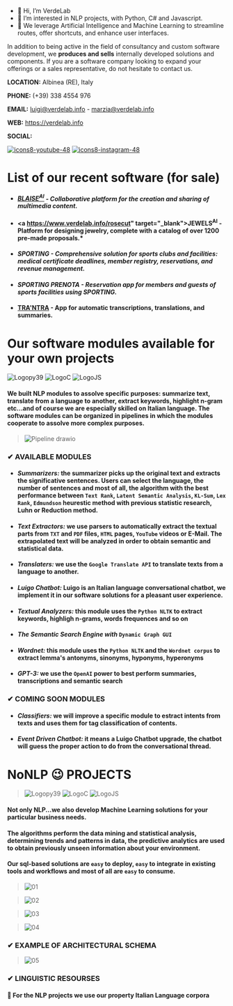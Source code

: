 - 👋 Hi, I’m VerdeLab
- 👀 I’m interested in NLP projects, with Python, C# and Javascript.
- 🤩 We leverage Artificial Intelligence and Machine Learning to streamline routes, offer shortcuts, and enhance user interfaces.

In addition to being active in the field of consultancy and custom software development, we __produces and sells__ internally developed solutions and components. If you are a software company looking to expand your offerings or a sales representative, do not hesitate to contact us.

**LOCATION:**
Albinea (RE), Italy

**PHONE:** (+39) 338 4554 976

**EMAIL:**
[luigi@verdelab.info](mailto:luigi@verdelab.info) - [marzia@verdelab.info](mailto:marzia@verdelab.info)

**WEB:**
<a href="https://verdelab.info" target="_blank">https://verdelab.info</a>

**SOCIAL:**

[![icons8-youtube-48](https://github.com/VerdeLab/VerdeLab/assets/98537104/9c0d437d-0788-4a70-9694-6a5880459e1e)](https://www.youtube.com/channel/UCVmk9QSo_zTNjAK1QLgHo3w)
[![icons8-instagram-48](https://github.com/VerdeLab/VerdeLab/assets/98537104/f2660ae6-2537-4634-8753-b766203d16f7)](https://www.instagram.com/verdelab.group/)


# List of our recent software (for sale)
* #### *[BLAISE<sup>AI</sup>](http://www.blaise.uno) - Collaborative platform for the creation and sharing of multimedia content.*
* #### <a https://www.verdelab.info/rosecut" target="_blank">JEWELS<sup>AI</sup></a> - Platform for designing jewelry, complete with a catalog of over 1200 pre-made proposals.*
* #### *SPORTING - Comprehensive solution for sports clubs and facilities: medical certificate deadlines, member registry, reservations, and revenue management.*
* #### *SPORTING PRENOTA - Reservation app for members and guests of sports facilities using SPORTING.*
* #### <a href="http://trantra.it" target="_blank">TRA'NTRA</a> - App for automatic transcriptions, translations, and summaries.


# Our software modules available for your own projects
![Logopy39](https://user-images.githubusercontent.com/98537104/151770484-45817245-9283-44b6-b068-6b73ec6dcde7.svg) ![LogoC](https://user-images.githubusercontent.com/98537104/151771931-4dbfb2f0-5caa-400b-8d0d-10bfccea6983.svg) ![LogoJS](https://user-images.githubusercontent.com/98537104/151771980-1b53935f-b3ac-4e74-a376-787a1e697a42.svg)

#### We built NLP modules to assolve specific purposes: summarize text, translate from a language to another, extract keywords, highlight n-gram etc...and of course we are especially skilled on Italian language. The software modules can be organized in pipelines in which the modules cooperate to assolve more complex purposes.

>![Pipeline drawio](https://user-images.githubusercontent.com/98537104/151803224-69b05f8a-afce-4fb1-8098-cf6e1ea64bcf.png)

### ✔ **AVAILABLE MODULES**

* #### *Summarizers:*  the summarizer picks up the original text and extracts the significative sentences. Users can select the language, the number of sentences and most of all, the algorithm with the best performance between ```Text Rank```, ```Latent Semantic Analysis```, ```KL-Sum```, ```Lex Rank```, ```Edmundson``` heurestic method with previous statistic research, Luhn or Reduction method.
* #### *Text Extractors:*  we use parsers to automatically extract the textual parts from ```TXT``` and ```PDF``` files, ```HTML``` pages, ```YouTube``` videos or E-Mail. The extrapolated text will be analyzed in order to obtain semantic and statistical data.
* #### *Translaters:*  we use the ```Google Translate API``` to translate texts from a language to another.
* #### *Luigo Chatbot:*  Luigo is an Italian language conversational chatbot, we implement it in our software solutions for a pleasant user experience.
* #### *Textual Analyzers:*  this module uses the ```Python NLTK``` to extract keywords, highligh n-grams, words frequences and so on 
* #### *The Semantic Search Engine with* ```Dynamic Graph GUI```
* #### *Wordnet:*  this module uses the ```Python NLTK``` and the ```Wordnet corpus``` to extract lemma's antonyms, sinonyms, hyponyms, hyperonyms
* #### *GPT-3:* we use the ```OpenAI``` power to best perform summaries, transcriptions and semantic search

### ✔ **COMING SOON MODULES**
* #### *Classifiers:*  we will improve a specific module to estract intents from texts and uses them for tag classification of contents.
* #### *Event Driven Chatbot:*  it means a Luigo Chatbot upgrade, the chatbot will guess the proper action to do from the conversational thread.

# NoNLP 😉 PROJECTS
>![Logopy39](https://user-images.githubusercontent.com/98537104/151770484-45817245-9283-44b6-b068-6b73ec6dcde7.svg) ![LogoC](https://user-images.githubusercontent.com/98537104/151771931-4dbfb2f0-5caa-400b-8d0d-10bfccea6983.svg) ![LogoJS](https://user-images.githubusercontent.com/98537104/151771980-1b53935f-b3ac-4e74-a376-787a1e697a42.svg)

#### Not only NLP...we also develop Machine Learning solutions for your particular business needs.
#### The algorithms perform the data mining and statistical analysis, determining trends and patterns in data, the predictive analytics are used to obtain previously unseen information about your environment.  
#### Our sql-based solutions are ```easy``` to deploy, ```easy``` to integrate in existing tools and workflows and most of all are ```easy``` to consume.
>![01](https://user-images.githubusercontent.com/98537104/153820633-1aee7840-041d-4879-a905-43d80ae63a88.png)


>![02](https://user-images.githubusercontent.com/98537104/153820658-aa326cf4-4dd3-43cb-8a78-1585f3817e46.png)


>![03](https://user-images.githubusercontent.com/98537104/153820675-f640c2c0-f928-419c-9de4-31358c5e762c.png)


>![04](https://user-images.githubusercontent.com/98537104/153820695-7e6133d7-b302-4fa4-a6db-4d0bd1b0159a.png)



### ✔ **EXAMPLE OF ARCHITECTURAL SCHEMA**
>![05](https://user-images.githubusercontent.com/98537104/153820878-9f417047-79cc-48a9-8d5c-900790a55986.png)


### ✔ **LINGUISTIC RESOURSES**
#### 👀 For the NLP projects we use our property Italian Language corpora




